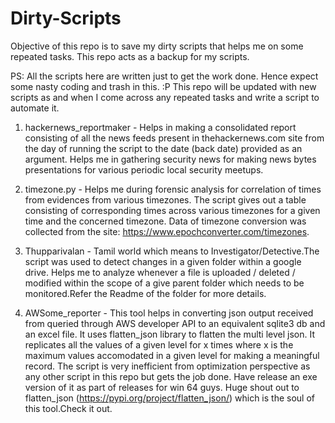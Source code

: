 # Dirty-Scripts

Objective of this repo is to save my dirty scripts that helps me on some repeated tasks. This repo acts as a backup for my scripts.


PS: All the scripts here are written just to get the work done. Hence expect some nasty coding and trash in this. :P This repo will be updated with new scripts as and when I come across any repeated tasks and write a script to automate it.

1. hackernews_reportmaker - Helps in making a consolidated report consisting of all the news feeds present in thehackernews.com site from the day of running the script to the date (back date)  provided as an argument. Helps me in gathering security news for making news bytes presentations for various periodic local security meetups.

2. timezone.py - Helps me during forensic analysis for correlation of times from evidences from various timezones. The script gives out a table consisting of corresponding times across various timezones for a given time and the concerned timezone. Data of timezone conversion was collected from the site: https://www.epochconverter.com/timezones.

3. Thupparivalan - Tamil world which means to Investigator/Detective.The script was used to detect changes in a given folder within a google drive. Helps me to analyze whenever a file is uploaded / deleted / modified within the scope of a give parent folder which needs to be monitored.Refer the Readme of the folder for more details.

4. AWSome_reporter - This tool helps in converting json output received from queried through AWS developer API to an equivalent sqlite3 db and an excel file. It uses flatten_json library to flatten the multi level json. It replicates all the values of a given level for x times where x is the maximum values accomodated in a given level for making a meaningful record. The script is very inefficient from optimization perspective as any other script in this repo but gets the job done. Have release an exe version of it as part of releases for win 64 guys.  Huge shout out to flatten_json (https://pypi.org/project/flatten_json/) which is the soul of this tool.Check it out.
    
    
